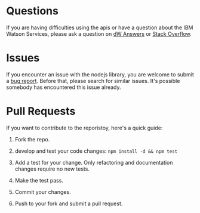 # Questions

If you are having difficulties using the apis or have a question about the IBM Watson Services, please ask a question on [dW Answers](https://developer.ibm.com/answers/questions/ask/?topics=watson) or [Stack Overflow](http://stackoverflow.com/questions/ask?tags=ibm-watson).

# Issues

If you encounter an issue with the nodejs library, you are welcome to submit a [bug report](https://github.com/watson-developer-cloud/nodejs-wrapper-alpha/issues). Before that, please search for similar issues. It's possible somebody has encountered this issue already.

# Pull Requests

If you want to contribute to the reporistoy, here's a quick guide:

1. Fork the repo.

2. develop and test your code changes: `npm install -d && npm test`

3. Add a test for your change. Only refactoring and documentation changes
require no new tests.

4. Make the test pass.

5. Commit your changes.

6. Push to your fork and submit a pull request.
